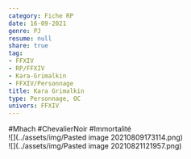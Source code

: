 ```yaml
---
category: Fiche RP
date: 16-09-2021
genre: PJ
resume: null
share: true
tag:
- FFXIV
- RP/FFXIV
- Kara-Grimalkin
- FFXIV/Personnage
title: Kara Grimalkin
type: Personnage, OC
univers: FFXIV
---
```


#Mhach #ChevalierNoir #Immortalité  
![](../assets/img/Pasted image 20210809173114.png)  
![](../assets/img/Pasted image 20210821121957.png)